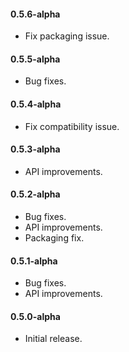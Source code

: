 #### 0.5.6-alpha
* Fix packaging issue.

#### 0.5.5-alpha
* Bug fixes.

#### 0.5.4-alpha
* Fix compatibility issue.

#### 0.5.3-alpha
* API improvements.

#### 0.5.2-alpha
* Bug fixes.
* API improvements.
* Packaging fix.

#### 0.5.1-alpha
* Bug fixes.
* API improvements.

#### 0.5.0-alpha
* Initial release.